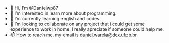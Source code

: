 - 👋 Hi, I’m @Danielwp87
- 👀 I’m interested in learn more about programming.
- 🌱 I’m currently learning english and codes.
- 💞️ I’m looking to collaborate on any project that i could get some experience to work in home. I really apreciate if someone could help me. 
- 📫 How to reach me, my email is daniel.warela@dcx.ufpb.br

<!---
Danielwp87/Danielwp87 is a ✨ special ✨ repository because its `README.md` (this file) appears on your GitHub profile.
You can click the Preview link to take a look at your changes.
--->
